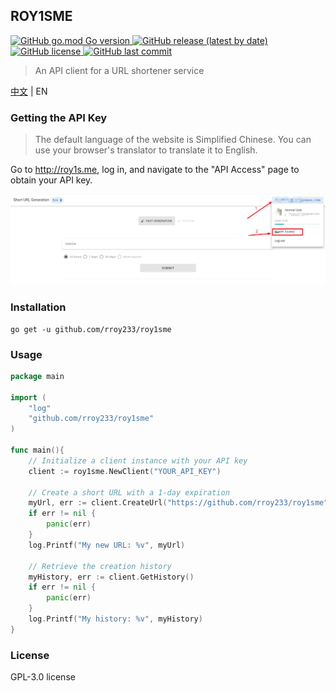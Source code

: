 ## ROY1SME
<p>
   <a href="https://github.com/rroy233/roy1sme">
      <img alt="GitHub go.mod Go version" src="https://img.shields.io/github/go-mod/go-version/rroy233/roy1sme?style=flat-square">
   </a>
   <a href="https://github.com/rroy233/roy1sme/releases">
      <img alt="GitHub release (latest by date)" src="https://img.shields.io/github/v/release/rroy233/roy1sme?style=flat-square">
   </a>
   <a href="https://github.com/rroy233/roy1sme/blob/main/LICENSE">
      <img alt="GitHub license" src="https://img.shields.io/github/license/rroy233/roy1sme?style=flat-square">
   </a>
   <a href="https://github.com/rroy233/roy1sme/commits/main">
      <img alt="GitHub last commit" src="https://img.shields.io/github/last-commit/rroy233/roy1sme?style=flat-square">
   </a>
</p>

> An API client for a URL shortener service

[中文](README.md) | EN

### Getting the API Key

> The default language of the website is Simplified Chinese. You can use your browser's translator to translate it to English.

Go to http://roy1s.me, log in, and navigate to the "API Access" page to obtain your API key.

![img_1.png](docs%2Fimg_1.png)

### Installation

```shell
go get -u github.com/rroy233/roy1sme
```

### Usage

```go
package main

import (
	"log"
	"github.com/rroy233/roy1sme"
)

func main(){
	// Initialize a client instance with your API key
	client := roy1sme.NewClient("YOUR_API_KEY")

	// Create a short URL with a 1-day expiration
	myUrl, err := client.CreateUrl("https://github.com/rroy233/roy1sme", roy1sme.ExpireOneDay)
	if err != nil {
		panic(err)
	}
	log.Printf("My new URL: %v", myUrl)

	// Retrieve the creation history
	myHistory, err := client.GetHistory()
	if err != nil {
		panic(err)
	}
	log.Printf("My history: %v", myHistory)
}

```

### License

GPL-3.0 license